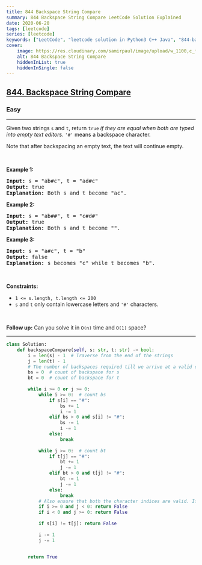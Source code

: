 ```yaml
---
title: 844 Backspace String Compare
summary: 844 Backspace String Compare LeetCode Solution Explained
date: 2020-06-20
tags: [leetcode]
series: [leetcode]
keywords: ["LeetCode", "leetcode solution in Python3 C++ Java", "844-backspace-string-compare LeetCode Solution Explained"]
cover:
    image: https://res.cloudinary.com/samirpaul/image/upload/w_1100,c_fit,co_rgb:FFFFFF,l_text:Arial_75_bold:844 Backspace String Compare - Solution Explained/problem-solving.webp
    alt: 844 Backspace String Compare
    hiddenInList: true
    hiddenInSingle: false
---
```



<h2><a href="https://leetcode.com/problems/backspace-string-compare/">844. Backspace String Compare</a></h2><h3>Easy</h3><hr><div><p>Given two strings <code>s</code> and <code>t</code>, return <code>true</code> <em>if they are equal when both are typed into empty text editors</em>. <code>'#'</code> means a backspace character.</p>

<p>Note that after backspacing an empty text, the text will continue empty.</p>

<p>&nbsp;</p>
<p><strong>Example 1:</strong></p>

<pre><strong>Input:</strong> s = "ab#c", t = "ad#c"
<strong>Output:</strong> true
<strong>Explanation:</strong> Both s and t become "ac".
</pre>

<p><strong>Example 2:</strong></p>

<pre><strong>Input:</strong> s = "ab##", t = "c#d#"
<strong>Output:</strong> true
<strong>Explanation:</strong> Both s and t become "".
</pre>

<p><strong>Example 3:</strong></p>

<pre><strong>Input:</strong> s = "a#c", t = "b"
<strong>Output:</strong> false
<strong>Explanation:</strong> s becomes "c" while t becomes "b".
</pre>

<p>&nbsp;</p>
<p><strong>Constraints:</strong></p>

<ul>
	<li><code><span>1 &lt;= s.length, t.length &lt;= 200</span></code></li>
	<li><span><code>s</code> and <code>t</code> only contain lowercase letters and <code>'#'</code> characters.</span></li>
</ul>

<p>&nbsp;</p>
<p><strong>Follow up:</strong> Can you solve it in <code>O(n)</code> time and <code>O(1)</code> space?</p>
</div>

---




```python
class Solution:
    def backspaceCompare(self, s: str, t: str) -> bool:
        i = len(s) - 1  # Traverse from the end of the strings
        j = len(t) - 1 
        # The number of backspaces required till we arrive at a valid character
        bs = 0  # count of backspace for s
        bt = 0  # count of backspace for t
        
        while i >= 0 or j >= 0:
            while i >= 0:  # count bs
                if s[i] == "#":
                    bs += 1
                    i -= 1
                elif bs > 0 and s[i] != "#":
                    bs -= 1
                    i -= 1
                else:
                    break
                    
            while j >= 0:  # count bt
                if t[j] == "#":
                    bt += 1
                    j -= 1
                elif bt > 0 and t[j] != "#":
                    bt -= 1
                    j -= 1
                else:
                    break
            # Also ensure that both the character indices are valid. If it is not valid,  it means that we are comparing a "#" with a valid character.
            if i >= 0 and j < 0: return False
            if i < 0 and j >= 0: return False
            
            if s[i] != t[j]: return False
            
            i -= 1
            j -= 1
        
        
        return True
```
